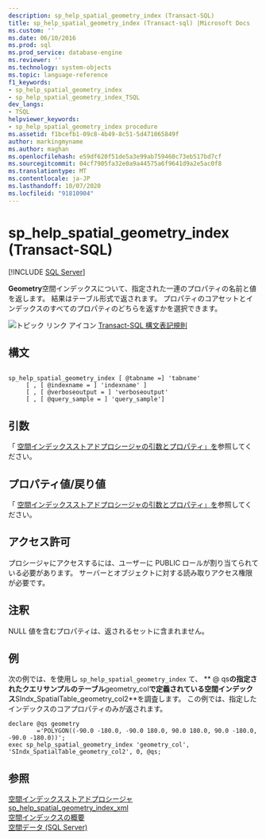 ```yaml
---
description: sp_help_spatial_geometry_index (Transact-SQL)
title: sp_help_spatial_geometry_index (Transact-sql) |Microsoft Docs
ms.custom: ''
ms.date: 06/10/2016
ms.prod: sql
ms.prod_service: database-engine
ms.reviewer: ''
ms.technology: system-objects
ms.topic: language-reference
f1_keywords:
- sp_help_spatial_geometry_index
- sp_help_spatial_geometry_index_TSQL
dev_langs:
- TSQL
helpviewer_keywords:
- sp_help_spatial_geometry_index procedure
ms.assetid: f1bcefb1-09c8-4b49-8c51-5d471065849f
author: markingmyname
ms.author: maghan
ms.openlocfilehash: e59df620f51de5a3e99ab759460c73eb517bd7cf
ms.sourcegitcommit: 04cf7905fa32e0a9a44575a6f9641d9a2e5ac0f8
ms.translationtype: MT
ms.contentlocale: ja-JP
ms.lasthandoff: 10/07/2020
ms.locfileid: "91810904"
---
```

# <a name="sp_help_spatial_geometry_index-transact-sql"></a>sp_help_spatial_geometry_index (Transact-SQL)
[!INCLUDE [SQL Server](../../includes/applies-to-version/sqlserver.md)]

  **Geometry**空間インデックスについて、指定された一連のプロパティの名前と値を返します。 結果はテーブル形式で返されます。 プロパティのコアセットとインデックスのすべてのプロパティのどちらを返すかを選択できます。  
  
 ![トピック リンク アイコン](../../database-engine/configure-windows/media/topic-link.gif "トピック リンク アイコン") [Transact-SQL 構文表記規則](../../t-sql/language-elements/transact-sql-syntax-conventions-transact-sql.md)  
  
## <a name="syntax"></a>構文  
  
```  
  
sp_help_spatial_geometry_index [ @tabname =] 'tabname'   
     [ , [ @indexname = ] 'indexname' ]   
     [ , [ @verboseoutput = ] 'verboseoutput'   
     [ , [ @query_sample = ] 'query_sample']   
```  
  
## <a name="arguments"></a>引数  
 「 [空間インデックスストアドプロシージャの引数とプロパティ」を](../../relational-databases/system-stored-procedures/spatial-index-stored-procedures-arguments-and-properties.md)参照してください。  
  
## <a name="property-valuereturn-value"></a>プロパティ値/戻り値  
 「 [空間インデックスストアドプロシージャの引数とプロパティ」を](../../relational-databases/system-stored-procedures/spatial-index-stored-procedures-arguments-and-properties.md)参照してください。  
  
## <a name="permissions"></a>アクセス許可  
 プロシージャにアクセスするには、ユーザーに PUBLIC ロールが割り当てられている必要があります。 サーバーとオブジェクトに対する読み取りアクセス権限が必要です。  
  
## <a name="remarks"></a>注釈  
 NULL 値を含むプロパティは、返されるセットに含まれません。  
  
## <a name="example"></a>例  
 次の例では、を使用し `sp_help_spatial_geometry_index` て、 ** \@ qs**の指定されたクエリサンプルのテーブル**geometry_col**で定義されている空間インデックス**SIndx_SpatialTable_geometry_col2**を調査します。 この例では、指定したインデックスのコアプロパティのみが返されます。  
  
```  
declare @qs geometry  
        ='POLYGON((-90.0 -180.0, -90.0 180.0, 90.0 180.0, 90.0 -180.0, -90.0 -180.0))';  
exec sp_help_spatial_geometry_index 'geometry_col', 'SIndx_SpatialTable_geometry_col2', 0, @qs;  
```  
  
## <a name="see-also"></a>参照  
 [空間インデックスストアドプロシージャ](./spatial-index-stored-procedures-arguments-and-properties.md)   
 [sp_help_spatial_geometry_index_xml](../../relational-databases/system-stored-procedures/sp-help-spatial-geometry-index-xml-transact-sql.md)   
 [空間インデックスの概要](../../relational-databases/spatial/spatial-indexes-overview.md)   
 [空間データ &#40;SQL Server&#41;](../../relational-databases/spatial/spatial-data-sql-server.md)  
  

